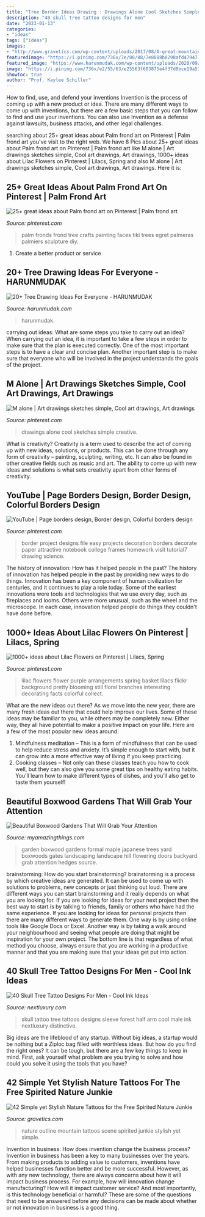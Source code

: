 ```yaml
---
title: "Tree Border Ideas Drawing : Drawings Alone Cool Sketches Simple Creative"
description: "40 skull tree tattoo designs for men"
date: "2023-01-13"
categories:
- "ideas"
tags: ["ideas"]
images:
- "http://www.gravetics.com/wp-content/uploads/2017/08/A-great-mountain-scene-that-needs-no-outline..jpg"
featuredImage: "https://i.pinimg.com/736x/7e/88/88/7e8888b8298afd4794715535a6e253ff.jpg"
featured_image: "https://www.harunmudak.com/wp-content/uploads/2020/09/tree-drawing-21-1-716x1024.jpg"
image: "https://i.pinimg.com/736x/e2/55/63/e25563f603875e4f37d8bce19a51f71b.jpg"
ShowToc: true
author: "Prof. Kaylee Schiller"
---
```



How to find, use, and defend your inventions
Invention is the process of coming up with a new product or idea. There are many different ways to come up with inventions, but there are a few basic steps that you can follow to find and use your inventions. You can also use Invention as a defense against lawsuits, business attacks, and other legal challenges.

	

		
searching about 25+ great ideas about Palm frond art on Pinterest | Palm frond art you've visit to the right web. We have 8 Pics about 25+ great ideas about Palm frond art on Pinterest | Palm frond art like M alone | Art drawings sketches simple, Cool art drawings, Art drawings, 1000+ ideas about Lilac Flowers on Pinterest | Lilacs, Spring and also M alone | Art drawings sketches simple, Cool art drawings, Art drawings. Here it is:
		
    
## 25+ Great Ideas About Palm Frond Art On Pinterest | Palm Frond Art

<img loading=lazy src="https://i.pinimg.com/736x/e2/55/63/e25563f603875e4f37d8bce19a51f71b.jpg" onerror="this.onerror=null;this.src='https://tse3.mm.bing.net/th?id=OIP.SuCBoCfItWiorhnbRsEXEQHaLJ&amp;pid=15.1';" alt="25+ great ideas about Palm frond art on Pinterest | Palm frond art">

_Source: pinterest.com_

>palm fronds frond tree crafts painting faces tiki trees egret palmeras palmiers sculpture diy. 

	

1. Create a better product or service 

    
## 20+ Tree Drawing Ideas For Everyone - HARUNMUDAK

<img loading=lazy src="https://www.harunmudak.com/wp-content/uploads/2020/09/tree-drawing-21-1-716x1024.jpg" onerror="this.onerror=null;this.src='https://tse1.mm.bing.net/th?id=OIP.W6dX5HFmKbVeOMPbw7HyiwHaKl&amp;pid=15.1';" alt="20+ Tree Drawing Ideas For Everyone - HARUNMUDAK">

_Source: harunmudak.com_

>harunmudak. 

	

carrying out ideas: What are some steps you take to carry out an idea?
When carrying out an idea, it is important to take a few steps in order to make sure that the plan is executed correctly. One of the most important steps is to have a clear and concise plan. Another important step is to make sure that everyone who will be involved in the project understands the goals of the project.

    
## M Alone | Art Drawings Sketches Simple, Cool Art Drawings, Art Drawings

<img loading=lazy src="https://i.pinimg.com/736x/9c/ef/83/9cef8332ecd6d71628196f5af10a3fdd.jpg" onerror="this.onerror=null;this.src='https://tse4.mm.bing.net/th?id=OIP.oaquGZRa-RPUI9cJ5BFC1gHaJ3&amp;pid=15.1';" alt="M alone | Art drawings sketches simple, Cool art drawings, Art drawings">

_Source: pinterest.com_

>drawings alone cool sketches simple creative. 

	

What is creativity?
Creativity is a term used to describe the act of coming up with new ideas, solutions, or products. This can be done through any form of creativity – painting, sculpting, writing, etc. It can also be found in other creative fields such as music and art. The ability to come up with new ideas and solutions is what sets creativity apart from other forms of creativity.

    
## YouTube | Page Borders Design, Border Design, Colorful Borders Design

<img loading=lazy src="https://i.pinimg.com/736x/7e/88/88/7e8888b8298afd4794715535a6e253ff.jpg" onerror="this.onerror=null;this.src='https://tse2.mm.bing.net/th?id=OIP.m1c1FoAzPEoifYggZwBR1AHaFj&amp;pid=15.1';" alt="YouTube | Page borders design, Border design, Colorful borders design">

_Source: pinterest.com_

>border project designs file easy projects decoration borders decorate paper attractive notebook college frames homework visit tutorial7 drawing science. 

	

The history of innovation: How has it helped people in the past?
The history of innovation has helped people in the past by providing new ways to do things. Innovation has been a key component of human civilization for centuries, and it continues to play a role today. Some of the earliest innovations were tools and technologies that we use every day, such as fireplaces and looms. Others were more unusual, such as the wheel and the microscope. In each case, innovation helped people do things they couldn't have done before.

    
## 1000+ Ideas About Lilac Flowers On Pinterest | Lilacs, Spring

<img loading=lazy src="https://i.pinimg.com/736x/16/ec/5e/16ec5e52ec22e9f0951a5618f5591923--lilac-flowers-purple-lilac.jpg" onerror="this.onerror=null;this.src='https://tse2.mm.bing.net/th?id=OIP.ZNaLO6G3qpyr8ZiO-cHRewHaLD&amp;pid=15.1';" alt="1000+ ideas about Lilac Flowers on Pinterest | Lilacs, Spring">

_Source: pinterest.com_

>lilac flowers flower purple arrangements spring basket lilacs flickr background pretty blooming still floral branches interesting decorating facts colorful collect. 

	

What are the new ideas out there?
As we move into the new year, there are many fresh ideas out there that could help improve our lives. Some of these ideas may be familiar to you, while others may be completely new. Either way, they all have potential to make a positive impact on your life. Here are a few of the most popular new ideas around: 
1. Mindfulness meditation – This is a form of mindfulness that can be used to help reduce stress and anxiety. It’s simple enough to start with, but it can grow into a more effective way of living if you keep practicing. 
2. Cooking classes – Not only can these classes teach you how to cook well, but they can also give you some great tips on healthy eating habits. You’ll learn how to make different types of dishes, and you’ll also get to taste them yourself!

    
## Beautiful Boxwood Gardens That Will Grab Your Attention

<img loading=lazy src="https://myamazingthings.com/wp-content/uploads/2017/04/cherry.jpg" onerror="this.onerror=null;this.src='https://tse4.mm.bing.net/th?id=OIP.qym1gS5cCZOJrqBMwA2mMwDYEg&amp;pid=15.1';" alt="Beautiful Boxwood Gardens That Will Grab Your Attention">

_Source: myamazingthings.com_

>garden boxwood gardens formal maple japanese trees yard boxwoods gates landscaping landscape hill flowering doors backyard grab attention hedges source. 

	

brainstorming: How do you start brainstorming?
brainstorming is a process by which creative ideas are generated. It can be used to come up with solutions to problems, new concepts or just thinking out loud. There are different ways you can start brainstorming and it really depends on what you are looking for. If you are looking for ideas for your next project then the best way to start is by talking to friends, family or others who have had the same experience. If you are looking for ideas for personal projects then there are many different ways to generate them. One way is by using online tools like Google Docs or Excel. Another way is by taking a walk around your neighbourhood and seeing what people are doing that might be inspiration for your own project. The bottom line is that regardless of what method you choose, always ensure that you are working in a productive manner and that you are making sure that your ideas get put into action.

    
## 40 Skull Tree Tattoo Designs For Men - Cool Ink Ideas

<img loading=lazy src="http://nextluxury.com/wp-content/uploads/half-sleeve-forest-distinctive-male-skull-tree-tattoo-designs.jpg" onerror="this.onerror=null;this.src='https://tse1.mm.bing.net/th?id=OIP.KiF9xfDGxi-lWVl6NjDJJgHaHb&amp;pid=15.1';" alt="40 Skull Tree Tattoo Designs For Men - Cool Ink Ideas">

_Source: nextluxury.com_

>skull tattoo tree tattoos designs sleeve forest half arm cool male ink nextluxury distinctive. 

	

Big ideas are the lifeblood of any startup. Without big ideas, a startup would be nothing but a Ziploc bag filled with worthless ideas. But how do you find the right ones? It can be tough, but there are a few key things to keep in mind. First, ask yourself what problem are you trying to solve and how could you solve it using the tools that you have?

    
## 42 Simple Yet Stylish Nature Tattoos For The Free Spirited Nature Junkie

<img loading=lazy src="http://www.gravetics.com/wp-content/uploads/2017/08/A-great-mountain-scene-that-needs-no-outline..jpg" onerror="this.onerror=null;this.src='https://tse4.mm.bing.net/th?id=OIP.r5twdzaDS0zQm46lyYazZAHaLK&amp;pid=15.1';" alt="42 Simple yet Stylish Nature Tattoos for the Free Spirited Nature Junkie">

_Source: gravetics.com_

>nature outline mountain tattoos scene spirited junkie stylish yet simple. 

	

Invention in business: How does invention change the business process?
Invention in business has been a key to many businesses over the years. From making products to adding value to customers, inventions have helped businesses function better and be more successful. However, as with any new technology, there are always concerns about how it will impact business process. For example, how will innovation change manufacturing? How will it impact customer service? And most importantly, is this technology beneficial or harmful? These are some of the questions that need to be answered before any decisions can be made about whether or not innovation in business is a good thing.

